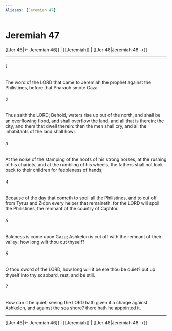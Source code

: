```yaml
---
Aliases: [Jeremiah 47]
---
```

# Jeremiah 47

[[Jer 46|← Jeremiah 46]] | [[Jeremiah]] | [[Jer 48|Jeremiah 48 →]]
***



###### 1 
The word of the LORD that came to Jeremiah the prophet against the Philistines, before that Pharaoh smote Gaza. 

###### 2 
Thus saith the LORD; Behold, waters rise up out of the north, and shall be an overflowing flood, and shall overflow the land, and all that is therein; the city, and them that dwell therein: then the men shall cry, and all the inhabitants of the land shall howl. 

###### 3 
At the noise of the stamping of the hoofs of his strong horses, at the rushing of his chariots, and at the rumbling of his wheels, the fathers shall not look back to their children for feebleness of hands; 

###### 4 
Because of the day that cometh to spoil all the Philistines, and to cut off from Tyrus and Zidon every helper that remaineth: for the LORD will spoil the Philistines, the remnant of the country of Caphtor. 

###### 5 
Baldness is come upon Gaza; Ashkelon is cut off with the remnant of their valley: how long wilt thou cut thyself? 

###### 6 
O thou sword of the LORD, how long will it be ere thou be quiet? put up thyself into thy scabbard, rest, and be still. 

###### 7 
How can it be quiet, seeing the LORD hath given it a charge against Ashkelon, and against the sea shore? there hath he appointed it.

***
[[Jer 46|← Jeremiah 46]] | [[Jeremiah]] | [[Jer 48|Jeremiah 48 →]]
